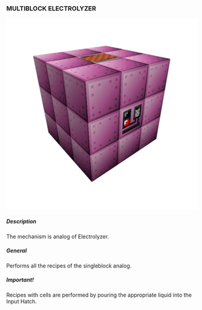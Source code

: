 ### MULTIBLOCK ELECTROLYZER

![LOGO](media/gregtech/ELECTROLYZER.png)

##### Description

The mechanism is analog of Electrolyzer.

##### General

Performs all the recipes of the singleblock analog.

##### Important!

Recipes with cells are performed by pouring the appropriate liquid into the Input Hatch.
